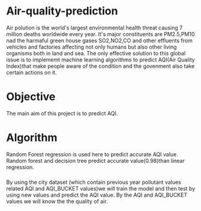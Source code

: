 # Air-quality-prediction
Air polution is the world's largest environmental health threat causing 7 million deaths worldwide every year.
It's major constituents are PM2.5,PM10 nad the harmaful green house gases SO2,NO2,CO and other effluents from vehicles and factories affecting not only humans but also other living organisms both in land and sea.
The only effective solution to this global issue is to implememt machine learning algorithms to predict AQI(Air Quality Index)that make people aware of the condition and the govenment also take certain actions on it.
  # Objective
  The  main aim of this project is to predict AQI.
  # Algorithm
  Random Forest regression is used here to predict accurate AQI value.
 Random forest and decision tree predict accurate value(0.98)than linear regression.
 #####
 By using the city dataset (which contain previous year pollutant values related AQI and AQI_BUCKET values)we will train the model and then test by using new values and predict the AQI value.
 By the AQI and AQI_BUCKET values we will know the the quality of air.
